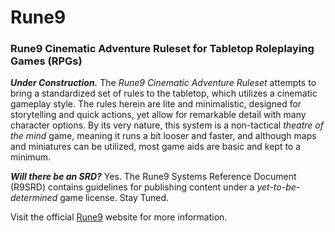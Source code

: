 # Rune9
### Rune9 Cinematic Adventure Ruleset for Tabletop Roleplaying Games (RPGs)

***Under Construction.*** The *Rune9 Cinematic Adventure Ruleset* attempts to bring a standardized set of rules to the tabletop, which utilizes a cinematic gameplay style. The rules herein are lite and minimalistic, designed for storytelling and quick actions, yet allow for remarkable detail with many character options. By its very nature, this system is a non-tactical *theatre of the mind* game, meaning it runs a bit looser and faster, and although maps and miniatures can be utilized, most game aids are basic and kept to a minimum.

***Will there be an SRD?*** Yes. The Rune9 Systems Reference Document (R9SRD) contains guidelines for publishing content under a *yet-to-be-determined* game license. Stay Tuned.

Visit the official [Rune9](https://rune9.games) website for more information.
